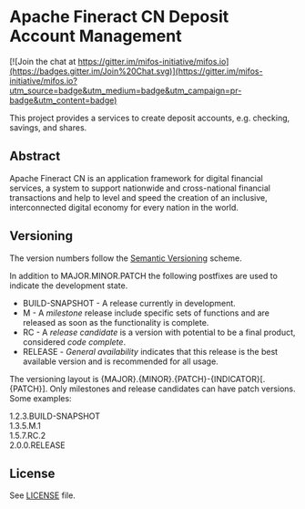 # Apache Fineract CN Deposit Account Management

[![Join the chat at https://gitter.im/mifos-initiative/mifos.io](https://badges.gitter.im/Join%20Chat.svg)](https://gitter.im/mifos-initiative/mifos.io?utm_source=badge&utm_medium=badge&utm_campaign=pr-badge&utm_content=badge)

This project provides a services to create deposit accounts, e.g. checking, savings, and shares.

## Abstract
Apache Fineract CN is an application framework for digital financial services, a system to support nationwide and cross-national financial transactions and help to level and speed the creation of an inclusive, interconnected digital economy for every nation in the world.

## Versioning
The version numbers follow the [Semantic Versioning](http://semver.org/) scheme.

In addition to MAJOR.MINOR.PATCH the following postfixes are used to indicate the development state.

* BUILD-SNAPSHOT - A release currently in development. 
* M - A _milestone_ release include specific sets of functions and are released as soon as the functionality is complete.
* RC - A _release candidate_ is a version with potential to be a final product, considered _code complete_.
* RELEASE - _General availability_ indicates that this release is the best available version and is recommended for all usage.

The versioning layout is {MAJOR}.{MINOR}.{PATCH}-{INDICATOR}[.{PATCH}]. Only milestones and release candidates can  have patch versions. Some examples:

1.2.3.BUILD-SNAPSHOT  
1.3.5.M.1  
1.5.7.RC.2  
2.0.0.RELEASE

## License
See [LICENSE](LICENSE) file.
